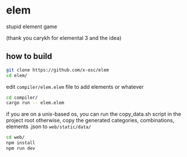 # elem
stupid element game

(thank you carykh for elemental 3 and the idea)

## how to build

```sh
git clone https://github.com/x-osc/elem
cd elem/
```
edit `compiler/elem.elem` file to add elements or whatever

```sh
cd compiler/
cargo run -- elem.elem
```
if you are on a unix-based os, you can run the copy_data.sh script in the project root
otherwise, copy the generated categories, combinations, elements .json to `web/static/data/`

```sh
cd web/
npm install
npm run dev
```
